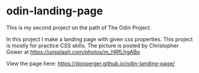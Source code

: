 # odin-landing-page
This is my second project on the path of The Odin Project.

In this project I make a landing page with given css properties. This project is mostly for practice CSS skills.
The picture is posted by Christopher Gower at https://unsplash.com/photos/m_HRfLhgABo

View the page here: https://donperger.github.io/odin-landing-page/
